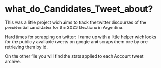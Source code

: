 # what_do_Candidates_Tweet_about?

This was a little project wich aims to track
the twitter discourses of the presidential candidates for
the 2023 Elections in Argentina.

Hard times for scrapping on twitter: I came up with a little helper wich looks for the publicly available tweets on google and scraps them one by one retrieving them by id.

On the other file you will find the stats applied to each Account tweet archive.
